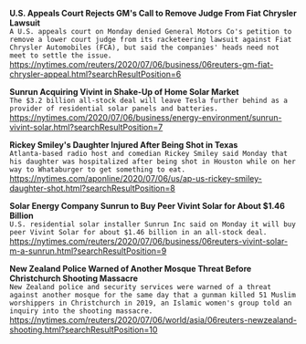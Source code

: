 **U.S. Appeals Court Rejects GM's Call to Remove Judge From Fiat Chrysler Lawsuit**\
`A U.S. appeals court on Monday denied General Motors Co's petition to remove a lower court judge from its racketeering lawsuit against Fiat Chrysler Automobiles (FCA), but said the companies' heads need not meet to settle the issue.`\
https://nytimes.com/reuters/2020/07/06/business/06reuters-gm-fiat-chrysler-appeal.html?searchResultPosition=6

**Sunrun Acquiring Vivint in Shake-Up of Home Solar Market**\
`The $3.2 billion all-stock deal will leave Tesla further behind as a provider of residential solar panels and batteries.`\
https://nytimes.com/2020/07/06/business/energy-environment/sunrun-vivint-solar.html?searchResultPosition=7

**Rickey Smiley's Daughter Injured After Being Shot in Texas**\
`Atlanta-based radio host and comedian Rickey Smiley said Monday that his daughter was hospitalized after being shot in Houston while on her way to Whataburger to get something to eat.`\
https://nytimes.com/aponline/2020/07/06/us/ap-us-rickey-smiley-daughter-shot.html?searchResultPosition=8

**Solar Energy Company Sunrun to Buy Peer Vivint Solar for About $1.46 Billion**\
`U.S. residential solar installer Sunrun Inc said on Monday it will buy peer Vivint Solar for about $1.46 billion in an all-stock deal.`\
https://nytimes.com/reuters/2020/07/06/business/06reuters-vivint-solar-m-a-sunrun.html?searchResultPosition=9

**New Zealand Police Warned of Another Mosque Threat Before Christchurch Shooting Massacre**\
`New Zealand police and security services were warned of a threat against another mosque for the same day that a gunman killed 51 Muslim worshippers in Christchurch in 2019, an Islamic women's group told an inquiry into the shooting massacre.`\
https://nytimes.com/reuters/2020/07/06/world/asia/06reuters-newzealand-shooting.html?searchResultPosition=10

